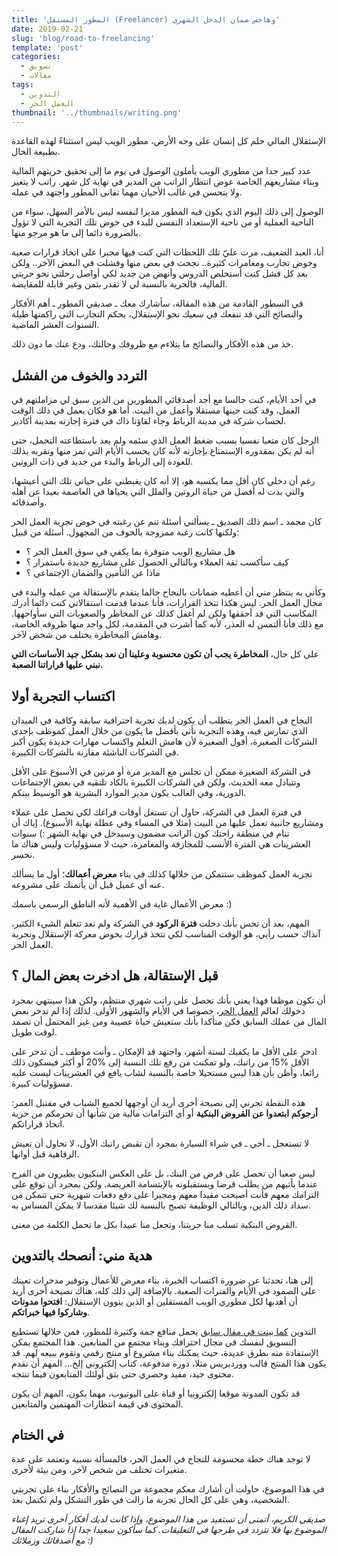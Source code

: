 ```yaml
---
title: 'المطور المستقل (Freelancer) وهاجس ضمان الدخل الشهري'
date: 2019-02-21
slug: 'blog/road-to-freelancing'
template: 'post'
categories:
  - تسويق
  - مقالات
tags:
  - التدوين
  - العمل الحر
thumbnail: '../thumbnails/writing.png'
---
```


الإستقلال المالي حلم كل إنسان على وجه الأرض، مطور الويب ليس استثناءً لهذه القاعدة بطبيعة الحال.

عدد كبير جدا من مطوري الويب يأملون الوصول في يوم ما إلى تحقيق حريتهم المالية وبناء مشاريعهم الخاصة عوض انتظار الراتب من المدير في نهاية كل شهر. راتب لا يتغير ولا يتحسن في غالب الأحيان مهما تفانى المطور واجتهد في عمله.

الوصول إلى ذلك اليوم الذي يكون فيه المطور مديرا لنفسه ليس بالأمر السهل، سواء من الناحية العملية أو من ناحية الإستعداد النفسي للبدء في خوض تلك التجربة التي لا تؤول بالضرورة دائما إلى ما هو مرجو منها.

أنا، العبد الضعيف، مرت عليّ تلك اللحظات التي كنت فيها مجبرا على اتخاذ قرارات صعبة وخوض تجارب ومغامرات كثيرة.. نجحت في بعض منها وفشلت في البعض الآخر.. ولكن بعد كل فشل كنت أستخلص الدروس وأنهض من جديد لكي أواصل رحلتي نحو حريتي المالية، فالحرية بالنسبة لي لا تقدر بثمن وغير قابلة للمقايضة.

في السطور القادمة من هذه المقالة، سأشارك معك ـ صديقي المطور ـ أهم الأفكار والنصائح التي قد تنفعك في سعيك نحو الإستقلال، بحكم التجارب التي راكمتها طيلة السنوات العشر الماضية.

خذ من هذه الأفكار والنصائح ما يتلاءم مع ظروفك وحالتك، ودع عنك ما دون ذلك.

## التردد والخوف من الفشل

في أحد الأيام، كنت جالسا مع أحد أصدقائي المطورين من الذين سبق لي مزاملتهم في العمل، وقد كنت حينها مستقلا وأعمل من البيت. أما هو فكان يعمل في ذلك الوقت لحساب شركة في مدينة الرباط وجاء لقاؤنا ذاك في فترة إجازته بمدينة أكادير.

الرجل كان متعبا نفسيا بسبب ضغط العمل الذي سئمه ولم يعد باستطاعته التحمل، حتى أنه لم يكن بمقدوره الإستمتاع بإجازته لأنه كان يحسب الأيام التي تمر منها وتقربه بذلك للعودة إلى الرباط والبدء من جديد في ذات الروتين.

رغم أن دخلي كان أقل مما يكسبه هو، إلا أنه كان يغبطني على حياتي تلك التي أعيشها، والتي بدت له أفضل من حياة الروتين والملل التي يحياها في العاصمة بعيدا عن أهله وأصدقائه.

كان محمد ـ اسم ذلك الصديق ـ يسألني أسئلة تنم عن رغبته في خوض تجربة العمل الحر ولكنها كانت رغبة ممزوجة بالخوف من المجهول. أسئلة من قبيل:

- هل مشاريع الويب متوفرة بما يكفي في سوق العمل الحر ؟
- كيف سأكسب ثقة العملاء وبالتالي الحصول على مشاريع جديدة باستمرار ؟
- ماذا عن التأمين والضمان الإجتماعي ؟

وكأني به ينتظر مني أن أعطيه ضمانات بالنجاح حالما يتقدم بالإستقالة من عمله والبدء في مجال العمل الحر. ليس هكذا تتخذ القرارات، فأنا عندما قدمت استقالاتي كنت دائما أدرك المكاسب التي قد أحققها ولكن لم أغفل كذلك عن المخاطر والصعوبات التي سأواجهها. مع ذلك فأنا ألتمس له العذر، لأنه كما أشرت في المقدمة، لكل واحد منها ظروفه الخاصة، وهامش المخاطرة يختلف من شخص لآخر.

على كل حال، **المخاطرة يجب أن تكون محسوبة وعلينا أن نعد بشكل جيد الأساسات التي نبني عليها قراراتنا الصعبة.**

## اكتساب التجربة أولا

النجاح في العمل الحر يتطلب أن يكون لديك تجربة احترافية سابقة وكافية في الميدان الذي تمارس فيه، وهذه التجربة تأتي بأفضل ما يكون من خلال العمل كموظف بإحدى الشركات الصغيرة، أقول الصغيرة لأن هامش التعلم واكتساب مهارات جديدة يكون أكبر في الشركات الناشئة مقارنة بالشركات الكبيرة.

في الشركة الصغيرة ممكن أن تجلس مع المدير مرة أو مرتين في الأسبوع على الأقل وتتبادل معه الحديث، ولكن في الشركات الكبيرة بالكاد تلتقيه في بعض الإجتماعات الدورية، وفي الغالب يكون مدير الموارد البشرية هو الوسيط بينكم.

في فترة العمل في الشركة، حاول أن تستغل أوقات فراغك لكي تحصل على عملاء ومشاريع جانبية تعمل عليها من البيت (مثلا في المساء وفي عطلة نهاية الأسبوع). إياك أن تنام في منطقة راحتك كون الراتب مضمون وسيدخل في نهاية الشهر :) سنوات العشرينات هي الفترة الأنسب للمجازفة والمغامرة، حيث لا مسؤوليات وليس هناك ما نخسر.

تجربة العمل كموظف ستتمكن من خلالها كذلك في بناء **معرض أعمالك**؛ أول ما يسألك عنه أي عميل قبل أن يأتمنك على مشروعه.

معرض الأعمال غاية في الأهمية لأنه الناطق الرسمي باسمك :)

المهم، بعد أن تحس بأنك دخلت **فترة الركود** في الشركة ولم تعد تتعلم الشيء الكثير، آنذاك حسب رأيي، هو الوقت المناسب لكي تتخذ قرارك بخوض معركة الإستقلال وتجربة العمل الحر.

## قبل الإستقالة، هل ادخرت بعض المال ؟

أن تكون موظفا فهذا يعني بأنك تحصل على راتب شهري منتظم، ولكن هذا سينتهي بمجرد دخولك لعالم [العمل الحر](https://www.tutomena.com/blog/%d8%a7%d9%84%d8%b9%d9%85%d9%84-%d8%a7%d9%84%d8%ad%d8%b1/)، خصوصا في الأيام والشهور الأولى. لذلك إذا لم تدخر بعض المال من عملك السابق فكن متأكدا بأنك ستعيش حياة عصيبة ومن غير المحتمل أن تصمد لوقت طويل.

ادخر على الأقل ما يكفيك لستة أشهر، واجتهد قد الإمكان ـ وأنت موظف ـ أن تدخر على الأقل %15 من راتبك، ولو تمكنت من رفع تلك النسبة إلى %20 أو أكثر فيسكون ذلك رائعا، وأظن بأن هذا ليس مستحيلا خاصة بالنسبة لشاب يافع في العشرينات ليست عليه مسؤوليات كبيرة.

هذه النقطة تجرني إلى نصيحة أخرى أريد أن أوجهها لجميع الشباب في مقتبل العمر: **أرجوكم ابتعدوا عن القروض البنكية** أو أي التزامات مالية من شأنها أن تحرمكم من حرية اتخاذ قراراتكم.

لا تستعجل ـ أخي ـ في شراء السيارة بمجرد أن تقبض راتبك الأول، لا تحاول أن تعيش الرفاهية قبل أوانها.

ليس صعبا أن تحصل على قرض من البنك، بل على العكس البنكيون يطيرون من الفرح عندما يأتيهم من يطلب قرضا ويستقبلونه بالإبتسامة العريضة. ولكن بمجرد أن توقع على التزامك معهم فأنت أصبحت مقيدا معهم ومجبرا على دفع دفعات شهرية حتى تتمكن من سداد ذلك الدين، وبالتالي الوظيفة تصبح بالنسبة لك شيئا مقدسا لا يمكن المساس به.

القروض البنكية تسلب منا حريتنا، وتجعل منا عبيدا بكل ما تحمل الكلمة من معنى.

## هدية مني: أنصحك بالتدوين

إلى هنا، تحدثنا عن ضرورة اكتساب الخبرة، بناء معرض للأعمال وتوفير مدخرات تعينك على الصمود في الأيام والفترات الصعبة. بالإضافة إلى ذلك كله، هناك نصيحة أخرى أريد أن أهديها لكل مطوري الويب المستقلين أو الذين ينوون الإستقلال: **افتحوا مدونات وشاركوا فيها خبراتكم**.

التدوين [كما بينت في مقال سابق](https://www.tutomena.com/blog/blogging-web-developer-best-choice/) يحمل منافع جمة وكثيرة للمطور، فمن خلالها تستطيع التسويق لنفسك في مجال احترافك وبناء مجتمع من المتابعين. هذا المجتمع يمكن الإستفادة منه بطرق عديدة، حيث يمكنك بناء مشروع أو منتج رقمي وتقوم ببيعه لهم. قد يكون هذا المنتج قالب ووردبريس مثلا، دورة مدفوعة، كتاب إلكتروني إلخ... المهم أن تقدم محتوى جيد، مفيد وحصري حتى يثق أولئك المتابعون فيما تنتجه.

قد تكون المدونة موقعا إلكترونيا أو قناة على اليوتيوب، مهما يكون، المهم أن يكون المحتوى في قيمة انتظارات المهتمين والمتابعين.

## في الختام

لا توجد هناك خطة محسومة للنجاح في العمل الحر، فالمسألة نسبية وتعتمد على عدة متغيرات تختلف من شخص لآخر، ومن بيئة لأخرى.

في هذا الموضوع، حاولت أن أشارك معكم مجموعة من النصائح والأفكار بناء على تجربتي الشخصية، وهي على كل الحال تجربة ما زالت في طور التشكل ولم تكتمل بعد.

_صديقي الكريم، أتمنى أن تستفيد من هذا الموضوع، وإذا كانت لديك أفكار أخرى تريد إغناء الموضوع بها فلا تتردد في طرحها في التعليقات. كما سأكون سعيدا جدا إذا شاركت المقال مع أصدقائك وزملائك :)_
